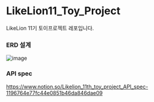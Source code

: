# LikeLion11_Toy_Project
LikeLion 11기 토이프로젝트 레포입니다.

### ERD 설계
![image](https://file.notion.so/f/s/f78db058-dc0f-421a-85be-90682c44e722/visitLog.png?id=15b9b6e3-e480-4036-aaa7-f7b4b5f32d0a&table=block&spaceId=9997a1ac-d414-4c7f-b56e-45cd95e21bc6&expirationTimestamp=1683806525415&signature=sqMuI6c2nJPcpB15Y_ijmrUv46hgEk3u9CYvj8f1Y6s&downloadName=visitLog.png)

### API spec
https://www.notion.so/Likelion_11th_toy_project_API_spec-1196764e77fc44e0851b46da846dae09
